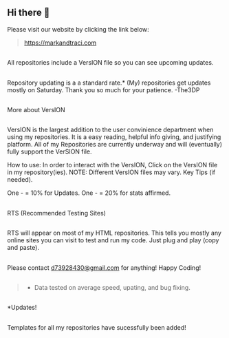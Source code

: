 ## Hi there 👋
 Please visit our website 
 by clicking the link below:  
>https://markandtraci.com
##
All repositories include a VersION file so you can see upcoming updates.
##
Repository updating is a a standard rate.*
(My) repositories get updates mostly 
on Saturday.
Thank you so much for your patience. -The3DP
##
More about VersION
##
VersION is the largest addition to the user convinience
department when using my repositories. 
It is a easy reading, helpful info giving, and
justifying platform. All of my Repositories are currently underway 
and will (eventually) fully support the VerSION file.
>
How to use: In order to interact with the VersION, Click on 
the VersION file in my repository(ies). 
NOTE: Different VersION files may vary.
Key Tips (if needed).

One - = 10% for Updates.
One - = 20% for stats affirmed.
##
RTS (Recommended Testing Sites)
##
RTS will appear on
most of my HTML repositories. This tells you mostly any 
online sites you can visit to test and run my code. Just plug and play (copy and paste).
##
Please contact d73928430@gmail.com for anything!
Happy Coding!
##
>* Data tested on average speed, upating, and bug fixing.
##
*Updates!
##
Templates for all my repositories have sucessfully been added!

